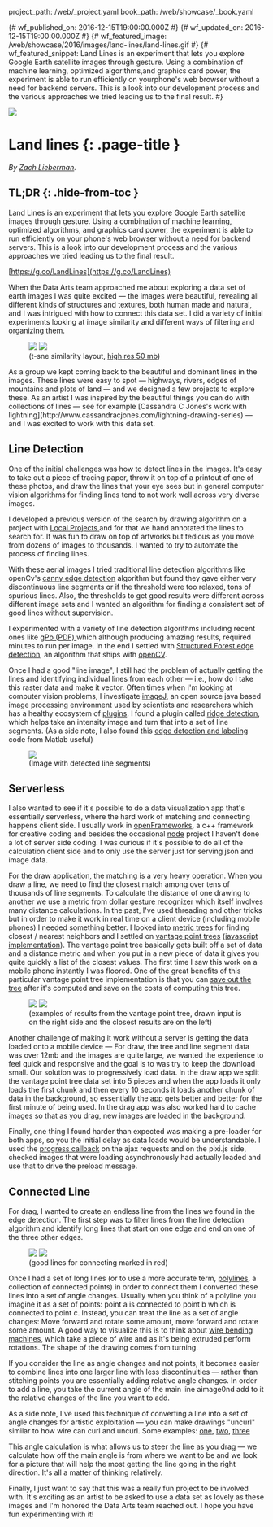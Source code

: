 project_path: /web/_project.yaml
book_path: /web/showcase/_book.yaml

{# wf_published_on: 2016-12-15T19:00:00.000Z #}
{# wf_updated_on: 2016-12-15T19:00:00.000Z #}
{# wf_featured_image: /web/showcase/2016/images/land-lines/land-lines.gif #}
{# wf_featured_snippet: Land Lines is an experiment that lets you explore Google Earth satellite images through gesture. Using a combination of machine learning, optimized algorithms,and graphics card power, the experiment is able to run efficiently on yourphone's web browser without a need for backend servers. This is a look into our development process and the various approaches we tried leading us to the final result. #}


<img src="/web/showcase/2016/images/land-lines/land-lines.gif" class="attempt-right">

# Land lines {: .page-title }

*By <a href="https://www.instagram.com/zach.lieberman/?hl=en">Zach Lieberman</a>.*

## TL;DR {: .hide-from-toc }

Land Lines is an experiment that lets you explore Google Earth satellite images 
through gesture. Using a combination of machine learning, optimized algorithms, 
and graphics card power, the experiment is able to run efficiently on your 
phone's web browser without a need for backend servers. This is a look into our 
development process and the various approaches we tried leading us to the final 
result.

[https://g.co/LandLines](https://g.co/LandLines)

When the Data Arts team approached me about exploring a data set of earth images 
I was quite excited &mdash; the images were beautiful, revealing all different kinds 
of structures and textures, both human made and natural, and I was intrigued 
with how to connect this data set. I did a variety of initial experiments 
looking at image similarity and different ways of filtering and organizing them.

<figure>
  <img src="/web/showcase/2016/images/land-lines/landlines_casestudy_1.png"  />
  <img src="/web/showcase/2016/images/land-lines/landlines_casestudy_2.png" />
  <figcaption>
  (t-sne similarity layout, <a href="https://dl.dropboxusercontent.com/u/92337283/misc/result_L_1457431104.png">high res 50 
  mb</a>)
  </figcaption>
</figure>
As a group we kept coming back to the beautiful and dominant lines in the 
images. These lines were easy to spot &mdash; highways, rivers, edges of mountains 
and plots of land &mdash; and we designed a few projects to explore these. As an 
artist I was inspired by the beautiful things you can do with collections of 
lines &mdash; see for example [Cassandra C Jones's work with 
lightning](http://www.cassandracjones.com/lightning-drawing-series) &mdash; and I was 
excited to work with this data set. 

## Line Detection

One of the initial challenges was how to detect lines in the images. It's easy 
to take out a piece of tracing paper, throw it on top of a printout of one of 
these photos, and draw the lines that your eye sees but in general computer 
vision algorithms for finding lines tend to not work well across very diverse 
images. 

I developed a previous version of the search by drawing algorithm on a project 
with [Local Projects ](https://localprojects.net/)and for that we hand annotated 
the lines to search for. It was fun to draw on top of artworks but tedious as 
you move from dozens of images to thousands. I wanted to try to automate the 
process of finding lines. 

With these aerial images I tried traditional line detection algorithms like 
openCv's [canny edge 
detection](https://en.wikipedia.org/wiki/Canny_edge_detector) algorithm but 
found they gave either very discontinuous line segments or if the threshold were 
too relaxed, tons of spurious lines. Also, the thresholds to get good results 
were different across different image sets and I wanted an algorithm for finding 
a consistent set of good lines without supervision.

I experimented with a variety of line detection algorithms including recent ones 
like [gPb (PDF) 
](https://www.google.com/url?sa=t&rct=j&q=&esrc=s&source=web&cd=1&cad=rja&uact=8&ved=0ahUKEwj20_GN3fTQAhUsKsAKHb-5CgwQFgggMAA&url=https%3A%2F%2Fwww2.eecs.berkeley.edu%2FResearch%2FProjects%2FCS%2Fvision%2Fgrouping%2Fpapers%2Famfm_pami2010.pdf&usg=AFQjCNGjRrzopJAkuv0Ohqky4bjN_WsFgA&sig2=P3-_6E7MzntAjHZBszvkcw)which 
although producing amazing results, required minutes to run per image. In the 
end I settled with [Structured Forest edge 
detection](http://docs.opencv.org/3.1.0/d0/da5/tutorial_ximgproc_prediction.html), 
an algorithm that ships with [openCV](http://opencv.org/). 
 
Once I had a good "line image", I still had the problem of actually getting the 
lines and identifying individual lines from each other &mdash; i.e., how do I take 
this raster data and make it vector. Often times when I'm looking at computer 
vision problems, I investigate [imageJ](https://imagej.nih.gov/ij/), an open 
source java based image processing environment used by scientists and 
researchers which has a healthy ecosystem of 
[plugins](https://imagej.nih.gov/ij/plugins/). I found a plugin called [ridge 
detection](http://imagej.net/Ridge_Detection), which helps take an intensity 
image and turn that into a set of line segments. (As a side note, I also found 
this [edge detection and 
labeling](http://www.peterkovesi.com/matlabfns/#edgelink) code from Matlab 
useful)

<figure>
<img src="/web/showcase/2016/images/land-lines/landlines_casestudy_3.png" /> 
<figcaption>(Image with detected line segments)</figcaption>
</figure> 

## Serverless

I also wanted to see if it's possible to do a data visualization app that's 
essentially serverless, where the hard work of matching and connecting happens 
client side. I usually work in [openFrameworks](http://openframeworks.cc/), a 
c++ framework for creative coding and besides the occasional 
[node](https://nodejs.org/) project I haven't done a lot of server side coding. 
I was curious if it's possible to do all of the calculation client side and to 
only use the server just for serving json and image data. 

For the draw application, the matching is a very heavy operation. When you draw 
a line, we need to find the closest match among over tens of thousands of line 
segments. To calculate the distance of one drawing to another we use a metric 
from [dollar gesture 
recognizer](https://depts.washington.edu/aimgroup/proj/dollar/) which itself 
involves many distance calculations. In the past, I've used threading and 
other tricks but in order to make it work in real time on a client device 
(including mobile phones) I needed something better. I looked into [metric 
trees](https://en.wikipedia.org/wiki/Metric_tree) for finding closest / nearest 
neighbors and I settled on [vantage point 
trees](https://en.wikipedia.org/wiki/Vantage-point_tree) ([javascript 
implementation](http://fpirsch.github.io/vptree.js/)). The vantage point tree 
basically gets built off a set of data and a distance metric and when you put in 
a new piece of data it gives you quite quickly a list of the closest values. 
The first time I saw this work on a mobile phone instantly I was floored. One 
of the great benefits of this particular vantage point tree implementation is 
that you can [save out the tree](https://github.com/fpirsch/vptree.js) after 
it's computed and save on the costs of computing this tree. 

<figure>
<img src="/web/showcase/2016/images/land-lines/landlines_casestudy_4.png" />
<img src="/web/showcase/2016/images/land-lines/landlines_casestudy_5.png" /> 
<figcaption>(examples of results from the vantage point tree, drawn input is on the right 
 side and the closest results are on the left)</figcaption>
</figure>

Another challenge of making it work without a server is getting the data loaded
onto a mobile device &mdash; For draw, the tree and line segment data was over 12mb
and the images are quite large, we wanted the experience to feel quick and
responsive and the goal is to was try to keep the download small. Our solution
was to progressively load data. In the draw app we split the vantage point tree
data set into 5 pieces and when the app loads it only loads the first chunk and
then every 10 seconds it loads another chunk of data in the background, so
essentially the app gets better and better for the first minute of being used.
In the drag app was also worked hard to cache images so that as you drag, new
images are loaded in the background.

Finally, one thing I found harder than expected was making a pre-loader for both
apps, so you the initial delay as data loads would be understandable. I used
the [progress
callback](http://stackoverflow.com/questions/19126994/what-is-the-cleanest-way-to-get-the-progress-of-jquery-ajax-request)
on the ajax requests and on the pixi.js side, checked images that were loading
asynchronously had actually loaded and use that to drive the preload message.

## Connected Line

For drag, I wanted to create an endless line from the lines we found in the edge 
detection. The first step was to filter lines from the line detection algorithm 
and identify long lines that start on one edge and end on one of the three other 
edges.

<figure>
  <img src="/web/showcase/2016/images/land-lines/landlines_casestudy_6.png" />
  <img src="/web/showcase/2016/images/land-lines/landlines_casestudy_7.png" />
  <figcaption>(good lines for connecting marked in red)</figcaption>
</figure>

Once I had a set of long lines (or to use a more accurate term, 
[polylines](http://www.webopedia.com/TERM/P/polyline.html), a collection of 
connected points) in order to connect them I converted these lines into a set of 
angle changes. Usually when you think of a polyline you imagine it as a set of 
points: point a is connected to point b which is connected to point c. Instead, 
you can treat the line as a set of angle changes: Move forward and rotate some 
amount, move forward and rotate some amount. A good way to visualize this is to 
think about [wire bending 
machines](https://www.youtube.com/watch?v=hSi9ew4bU6o), which take a piece of 
wire and as it's being extruded perform rotations. The shape of the drawing 
comes from turning. 

If you consider the line as angle changes and not points, it becomes easier to 
combine lines into one larger line with less discontinuities &mdash; rather than 
stitching points you are essentially adding relative angle changes. In order to 
add a line, you take the current angle of the main line aimage0nd add to it the 
relative changes of the line you want to add. 

As a side note, I've used this technique of converting a line into a set of 
angle changes for artistic exploitation &mdash; you can make drawings "uncurl" similar 
to how wire can curl and uncurl. Some examples: 
[one](https://www.instagram.com/p/BLdawsdhDje/?taken-by=zach.lieberman), 
[two](https://www.instagram.com/p/BLps0gkB0F-/?taken-by=zach.lieberman), 
[three](https://www.instagram.com/p/BM4Qd8ZhbrH/?taken-by=zach.lieberman)

This angle calculation is what allows us to steer the line as you drag &mdash; we 
calculate how off the main angle is from where we want to be and we look for a 
picture that will help the most getting the line going in the right direction. 
It's all a matter of thinking relatively.

Finally, I just want to say that this was a really fun project to be involved 
with. It's exciting as an artist to be asked to use a data set as lovely as 
these images and I'm honored the Data Arts team reached out. I hope you have 
fun experimenting with it! 